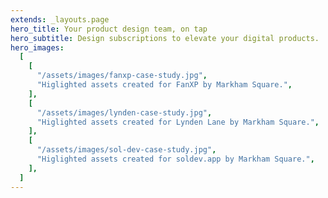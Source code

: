 ```yaml
---
extends: _layouts.page
hero_title: Your product design team, on tap
hero_subtitle: Design subscriptions to elevate your digital products.
hero_images:
  [
    [
      "/assets/images/fanxp-case-study.jpg",
      "Higlighted assets created for FanXP by Markham Square.",
    ],
    [
      "/assets/images/lynden-case-study.jpg",
      "Higlighted assets created for Lynden Lane by Markham Square.",
    ],
    [
      "/assets/images/sol-dev-case-study.jpg",
      "Higlighted assets created for soldev.app by Markham Square.",
    ],
  ]
---
```

